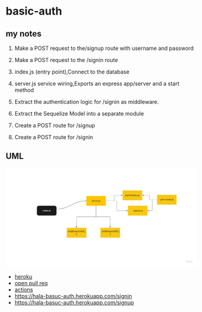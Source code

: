 # basic-auth

## my notes

1. Make a POST request to the/signup route with username and password 
2. Make a POST request to the /signin route 
3. index.js (entry point),Connect to the database
4. server.js service wiring,Exports an express app/server and a start method

5. Extract the authentication logic for /signin as middleware.
6. Extract the Sequelize Model into a separate module
7. Create a POST route for /signup
8. Create a POST route for /signin

## UML
![basic-authUML](./UML/basic-authUML.jpg)

+ [heroku](https://hala-basuc-auth.herokuapp.com/)
+ [open pull req](https://github.com/hala277/basic-auth/pull/3)
+ [actions](https://github.com/hala277/basic-auth/actions)
+ https://hala-basuc-auth.herokuapp.com/signin
+ https://hala-basuc-auth.herokuapp.com/signup
